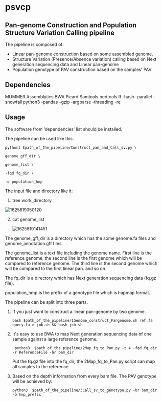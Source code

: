 # psvcp

## Pan-genome Construction and Population Structure Variation Calling pipeline

The pipeline  is composed of:

* Linear pan-genome construction based on some assembled genome.
* Structure Variation (Presence/Absence variation) calling based on Next generation sequencing data and Linear pan-genome
* Population genotype of PAV construction based on the samples' PAV

## Dependencies
MUMMER
Assemblytics
BWA
Picard
Samtools
bedtools
R
  -hash
  -parallel
  -snowfall
python3
  -pandas
  -gzip
  -argparse
  -threading
  -re

## Usage

The software from 'dependencies' list should be installed.

The pipeline can be used like this:

`python3 $path_of_the_pipeline/Construct_pan_and_Call_sv.py \`

`genome_gff_dir \`

`genome_list \`

`-fqd fq_dir \`

`-o population_hmp`

The input file and directory like it:

1. tree work_directory

![1625819050120](F:\BaiduNetdiskWorkspace\Panlineal申请专利\gsvcp\README.assets\1625819050120.png)

2. cat genome_list

   ![1625819141451](F:\BaiduNetdiskWorkspace\Panlineal申请专利\gsvcp\README.assets\1625819141451.png)

   

The genome_gff_dir is a directory which has the some genome.fa files and genome_annotation.gff files.

The genome_list is a text file including the genome name. First line is the reference genome, the second line is the first genome which will be compared to reference genome. The third line is the second genome which will be compared to the first linear pan. and so on. 

The fq_dir is a directory which has Next generation sequencing data (fq.gz file).

population_hmp is the prefix of a genotype file which is hapmap format.



The pipeline can be split into three parts.

1. If you just want to construct a linear pan-genome by two genome.

   `bash $path_of_the_pipeline/1Genome_construct_Pangenome.sh ref.fa query.fa > job.sh && bash job.sh`

2. It's easy to use BWA to map Next generation sequencing data of one sample against a large reference genome.

   ` python3  $path_of_the_pipeline/2Map_fq_to_Pan.py -t 4 -fqd fq_dir -r ReferenceFile -br bam_dir`

   Put the fq.gz file into the fq_dir, the 2Map_fq_to_Pan.py script can map all samples to the reference.

3. Based on the depth information from every bam file. The PAV genotype will be achieved by:

   `python3  $path_of_the_pipeline/3Call_sv_to_genotype.py -br bam_dir -o hmp_prefix`
